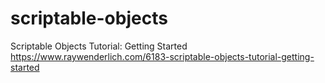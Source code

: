 # scriptable-objects
Scriptable Objects Tutorial: Getting Started
https://www.raywenderlich.com/6183-scriptable-objects-tutorial-getting-started
